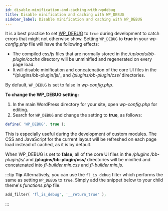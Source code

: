 ```yaml
---
id: disable-minification-and-caching-with-wpdebug
title: Disable minification and caching with WP_DEBUG
sidebar_label: Disable minification and caching with WP_DEBUG
---
```


It is a best practice to set [WP_DEBUG](https://wordpress.org/support/article/debugging-in-wordpress/)
to `true` during development to catch errors that might not otherwise show.
Setting `WP_DEBUG` to **true** in your *wp-config.php* file will have the
following effects:

* The compiled css/js files that are normally stored in the */uploads/bb-plugin/cache* directory will be unminified and regenerated on every page load.
* It will disable minification and concatenation of the core UI files in the */plugins/bb-plugin/js/_ and */plugins/bb-plugin/css/* directories.

By default, `WP_DEBUG` is set to false in *wp-config.php*.

**To change the WP_DEBUG setting:**

  1. In the main WordPress directory for your site, open *wp-config.php* for editing.
  2. Search for `WP_DEBUG` and change the setting to **true**, as follows:

  ```php
  define( 'WP_DEBUG', true );
  ```

This is especially useful during the development of custom modules. The CSS
and JavaScript for the current layout will be refreshed on each page load
instead of cached, as it is by default.

When WP_DEBUG is set to **false**, all of the core UI files in the */plugins
/bb-plugin/js/* and **/plugins/bb-plugin/css/** directories will be minified
and concatenated into *fl-builder.min.css* and *fl-builder.min.js*.

:::tip **Tip**
Alternatively, you can use the `fl_is_debug` filter which performs the same as setting `WP_DEBUG` to `true`. Simply add the snippet below to your child theme's *functions.php* file.

```php
add_filter( 'fl_is_debug', '__return_true' );
```
:::